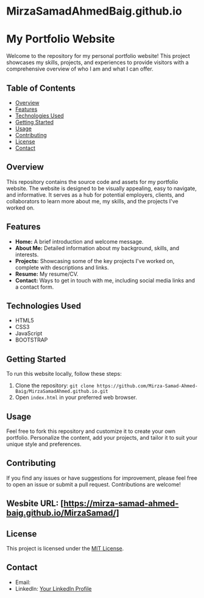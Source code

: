 # MirzaSamadAhmedBaig.github.io

# My Portfolio Website

Welcome to the repository for my personal portfolio website! This project showcases my skills, projects, and experiences to provide visitors with a comprehensive overview of who I am and what I can offer.

## Table of Contents

- [Overview](#overview)
- [Features](#features)
- [Technologies Used](#technologies-used)
- [Getting Started](#getting-started)
- [Usage](#usage)
- [Contributing](#contributing)
- [License](#license)
- [Contact](#contact)

## Overview

This repository contains the source code and assets for my portfolio website. The website is designed to be visually appealing, easy to navigate, and informative. It serves as a hub for potential employers, clients, and collaborators to learn more about me, my skills, and the projects I've worked on.

## Features

- **Home:** A brief introduction and welcome message.
- **About Me:** Detailed information about my background, skills, and interests.
- **Projects:** Showcasing some of the key projects I've worked on, complete with descriptions and links.
- **Resume:** My resume/CV.
- **Contact:** Ways to get in touch with me, including social media links and a contact form.

## Technologies Used

- HTML5
- CSS3
- JavaScript
- BOOTSTRAP

## Getting Started

To run this website locally, follow these steps:

1. Clone the repository: `git clone https://github.com/Mirza-Samad-Ahmed-Baig/MirzaSamadAhmed.github.io.git`
2. Open `index.html` in your preferred web browser.

## Usage

Feel free to fork this repository and customize it to create your own portfolio. Personalize the content, add your projects, and tailor it to suit your unique style and preferences.

## Contributing

If you find any issues or have suggestions for improvement, please feel free to open an issue or submit a pull request. Contributions are welcome!

## Wesbite URL: [https://mirza-samad-ahmed-baig.github.io/MirzaSamad/]
## License

This project is licensed under the [MIT License](LICENSE).

## Contact

- Email: 
- LinkedIn: [Your LinkedIn Profile]()

